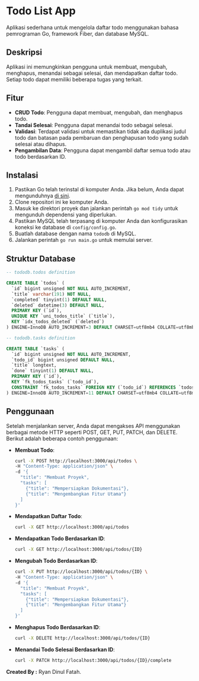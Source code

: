 # Todo List App

Aplikasi sederhana untuk mengelola daftar todo menggunakan bahasa pemrograman Go, framework Fiber, dan database MySQL.

## Deskripsi

Aplikasi ini memungkinkan pengguna untuk membuat, mengubah, menghapus, menandai sebagai selesai, dan mendapatkan daftar todo. Setiap todo dapat memiliki beberapa tugas yang terkait.

## Fitur

- **CRUD Todo**: Pengguna dapat membuat, mengubah, dan menghapus todo.
- **Tandai Selesai**: Pengguna dapat menandai todo sebagai selesai.
- **Validasi**: Terdapat validasi untuk memastikan tidak ada duplikasi judul todo dan batasan pada pembaruan dan penghapusan todo yang sudah selesai atau dihapus.
- **Pengambilan Data**: Pengguna dapat mengambil daftar semua todo atau todo berdasarkan ID.

## Instalasi

1. Pastikan Go telah terinstal di komputer Anda. Jika belum, Anda dapat mengunduhnya [di sini](https://golang.org/dl/).
2. Clone repositori ini ke komputer Anda.
3. Masuk ke direktori proyek dan jalankan perintah `go mod tidy` untuk mengunduh dependensi yang diperlukan.
4. Pastikan MySQL telah terpasang di komputer Anda dan konfigurasikan koneksi ke database di `config/config.go`.
5. Buatlah database dengan nama `tododb` di MySQL.
6. Jalankan perintah `go run main.go` untuk memulai server.

## Struktur Database

```sql
-- tododb.todos definition

CREATE TABLE `todos` (
  `id` bigint unsigned NOT NULL AUTO_INCREMENT,
  `title` varchar(191) NOT NULL,
  `completed` tinyint(1) DEFAULT NULL,
  `deleted` datetime(3) DEFAULT NULL,
  PRIMARY KEY (`id`),
  UNIQUE KEY `uni_todos_title` (`title`),
  KEY `idx_todos_deleted` (`deleted`)
) ENGINE=InnoDB AUTO_INCREMENT=3 DEFAULT CHARSET=utf8mb4 COLLATE=utf8mb4_0900_ai_ci;

-- tododb.tasks definition

CREATE TABLE `tasks` (
  `id` bigint unsigned NOT NULL AUTO_INCREMENT,
  `todo_id` bigint unsigned DEFAULT NULL,
  `title` longtext,
  `done` tinyint(1) DEFAULT NULL,
  PRIMARY KEY (`id`),
  KEY `fk_todos_tasks` (`todo_id`),
  CONSTRAINT `fk_todos_tasks` FOREIGN KEY (`todo_id`) REFERENCES `todos` (`id`) ON DELETE CASCADE ON UPDATE CASCADE
) ENGINE=InnoDB AUTO_INCREMENT=11 DEFAULT CHARSET=utf8mb4 COLLATE=utf8mb4_0900_ai_ci;
```

## Penggunaan

Setelah menjalankan server, Anda dapat mengakses API menggunakan berbagai metode HTTP seperti POST, GET, PUT, PATCH, dan DELETE. Berikut adalah beberapa contoh penggunaan:

- **Membuat Todo**:

  ```sh
  curl -X POST http://localhost:3000/api/todos \
  -H "Content-Type: application/json" \
  -d '{
    "title": "Membuat Proyek",
    "tasks": [
      {"title": "Mempersiapkan Dokumentasi"},
      {"title": "Mengembangkan Fitur Utama"}
    ]
  }'
  ```

- **Mendapatkan Daftar Todo**:

  ```sh
  curl -X GET http://localhost:3000/api/todos
  ```

- **Mendapatkan Todo Berdasarkan ID**:
  ```sh
  curl -X GET http://localhost:3000/api/todos/{ID}
  ```
- **Mengubah Todo Berdasarkan ID**:

  ```sh
  curl -X PUT http://localhost:3000/api/todos/{ID} \
  -H "Content-Type: application/json" \
  -d '{
    "title": "Membuat Proyek",
    "tasks": [
      {"title": "Mempersiapkan Dokumentasi"},
      {"title": "Mengembangkan Fitur Utama"}
    ]
  }'
  ```

- **Menghapus Todo Berdasarkan ID**:
  ```sh
  curl -X DELETE http://localhost:3000/api/todos/{ID}
  ```
- **Menandai Todo Selesai Berdasarkan ID**:
  ```sh
  curl -X PATCH http://localhost:3000/api/todos/{ID}/complete
  ```

**Created By :** Ryan Dinul Fatah.
